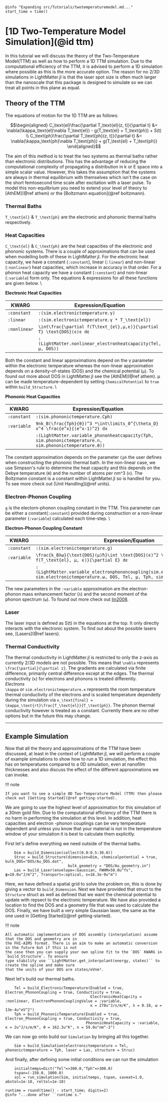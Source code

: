 ```@setup logging
@info "Expanding src/Tutorials/twotemperaturemodel.md..."
start_time = time()
```

# [1D Two-Temperature Model Simulation](@id ttm)

In this tutorial we will discuss the theory of the Two-Temperature Model(TTM) as well as how to 
perform a 1D TTM simulation. Due to the computational efficiency of the TTM, it is advised to perform
a 1D simulation where possible as this is the more accurate option. The reason for no 2/3D simulations
in LightMatter.jl is that the laser spot size is often much larger than the nanoscale that this package
is designed to simulate so we can treat all points in this plane as equal. 

## Theory of the TTM

The equations of motion for the 1D TTM are as follows:
```math
\begin{aligned}
C_\text{el}\frac{\partial T_\text{el}(z, t)}{\partial t} &= \nabla(\kappa_\text{el}\nabla T_\text{el}) - g(T_\text{el} + T_\text{ph}) + S(t) \\
C_\text{ph}\frac{\partial T_\text{ph}(z, t)}{\partial t} &= \nabla(\kappa_\text{ph}\nabla T_\text{ph}) + g(T_\text{el} + T_\text{ph})
\end{aligned}
```

The aim of this method is to treat the two systems as thermal baths rather than electronic distributions. This has the advantage
of reducing the computational complexity of propagating a distribution in k or E space into a simple scalar value. However,
this takes the assumption that the systems are always in thermal equilibrium with themselves which isn't the case on the 
short femtosecond time scale after excitation with a laser pulse. To model this non-equilbrium you need to extend your 
level of theory to [AthEM](@ref athem) or the [Boltzmann equation](@ref boltzmann). 

### Thermal Baths

``T_\text{el}`` & ``T_\text{ph}`` are the electronic and phononic thermal baths respectively. 

### Heat Capacities

``C_\text{el}`` & ``C_\text{ph}`` are the heat capacities of the electronic and phononic systems. There is a couple of 
approximations that can be used when modelling both of these in LightMatter.jl. For the electronic heat capacity,
we have a constant (`:constant`), linear (`:linear`) and non-linear (`:nonlinear`) heat capacities, which increase
in accuracy in that order. For a phonon heat capacity we have a constant (`:constant`) and non-linear (`:variable`)
form only. The equations & expressions for all these functions are given below. \

**Electronic Heat Capacities**

| KWARG | Expression/Equation |        
| -----  | ------------------ |
|`:constant` | `:(sim.electronictemperature.γ)` |
|`:linear` | `:(sim.electronictemperature.γ * T_\text{el})` |
|`:nonlinear` | ``\int\frac{\partial f(T\text_{el},μ,ϵ)}{\partial T} \text{DOS}(ϵ)ϵ dϵ`` |
|            | `:(LightMatter.nonlinear_electronheatcapacity(Tel, μ, DOS))` |

Both the constant and linear approximations depend on the γ parameter within the electronic temperature whereas the non-linear
approximation depends on a density-of-states (DOS) and the chemical potential (``μ``). To found out more about DOS in LightMatter.jl
see the [AthEM](@ref athem). μ can be made temperature-dependent by setting `ChemicalPotential` to `true` within `build_Structure`. \

**Phononic Heat Capacities**

| KWARG | Expression/Equation |        
| -----  | ------------------ |
|`:constant` | `:(sim.phononictemperature.Cph)` |
|`:variable` | ``9nk_B(\frac{Tph}{θ})^3 *\int\limits_0^{\theta_D} x^4 \frac{e^x}{(e^x-1)^2} dx`` |
|             | `:(LightMatter.variable_phononheatcapacity(Tph, sim.phononictemperature.n, sim.phononictemperature.θ))` |

The constant approximation depends on the parameter ``Cph`` the user defines when constructing the phononic thermal bath.
In the non-linear case, we use Simpson's rule to determine the heat capacity and this depends on the Debye temperature (``θ``)
and the number of atoms per nm^3 (``n``). The Boltzmann constant is a constant within LightMatter.jl so is handled for you.
To see more check out [Unit Handling](@ref units).

### Electron-Phonon Coupling

``g`` is the electorn-phonon coupling constant in the TTM. This parameter can be either a constant(`:constant`) provided 
during construction or a non-linear parameter (`:variable`) calculated each time-step. \

**Electron-Phonon Coupling Constant**

| KWARG | Expression/Equation |        
| -----  | ------------------ |
|`:constant` | `:(sim.electronictemperature.g)` |
|`:variable` | ``\frac{k_Bλω}{\text{DOS}(μ)ħ}\int \text{DOS}(ϵ)^2 \frac{\partial f(T_\text{el}, μ, ϵ)}{\partial E} dϵ`` |
|            | `:(LightMatter.variable_electronphononcoupling(sim.electronictemperature.λ, sim.electronictemperature.ω, DOS, Tel, μ, Tph, sim.structure.egrid))`|

The new parameters in the `:variable` approximation are the electron-phonon mass enhancement factor (``λ``) and
the second moment of the phonon spectrum (``ω``). To found out more check out [lin2008](@cite).

### Laser

The laser input is defined as S(t) in the equations at the top. It only directly interacts with the electronic system.
To find out about the possible lasers see, [Lasers](@ref lasers).

### Thermal Conductivity

The thermal conductivity in LightMatter.jl is restricted to only the z-axis as currently 2/3D models are not possible.
This means that ``\nabla`` represents ``\frac{\partial}{\partial z}``. The gradients are calculated via finite difference,
primarily central difference except at the edges. The thermal conductivity (``κ``) for electrons and phonons is treated
differently. \
*Electrons* \
``\kappa`` or `sim.electronictemperature.κ` represents the room temperature thermal conductivity of the electrons and 
is scaled temperature dependetly during the simulation via ``κ_\text{final} = \kappa_\text{rt}\frac{T_\text{el}}{T_\text{ph}}``.
The phonon thermal conductivity however is treated as a constant. Currently there are no other options but in the future this
may change. 

---

## Example Simulation

Now that all the theory and approximations of the TTM have been discussed, at least in the context of LightMatter.jl, we
will perform a couple of example simulations to show how to run a 1D simulation, the effect this has on temperatures
compared to a 0D simulation, even at nanofilm thicknesses and also discuss the effect of the different approximations
we can invoke. 

!!! note

    If you want to see a simple 0D Two-Temperature Model (TTM) then please check out [Getting Started](@ref getting-started).


We  are going to use the highest level of approximation for this simulation of a 30nm gold film. Due to the computational 
efficiency of the TTM there is no harm in performing the simulation at this level. In addition, heat capacities and electron
-phonon couplings can be very temperature dependent and unless you know that your material is not in the temperature 
window of your simulation it is best to calculate them explicitly. 

First let's define everything we need outside of the thermal baths.
```
    Dim = build_Dimension(collect(0.0:0.5:30.0))
    Struc = build_Structure(dimension=Dim, chemicalpotential = true, bulk_DOS="DOS/Au_DOS.dat", 
                            bulk_geometry = "DOS/Au_geometry.in")
    Las = build_Laser(envelope=:Gaussian, FWHM=50.0u"fs", ϕ=10.0u"J/m^2", Transport=:optical, ϵ=16.3e-9u"m")
```
Here, we have defined a spatial grid to solve the problem on, this is done by giving a vector to `build_Dimension`.
Next we have provided that struct to the `Structure` struct as well as defined that we want the chemical potential
to update with repsect to the electronic temperature. We have also provided a location to find the DOS and a 
geometry file that was used to calculate the DOS. Finally, we have built a very simple Gaussian laser, the same
as the one used in [Getting Started](@ref getting-started).

!!! note

    All automatic implementations of DOS assembly (interpolation) assume that the DOS and geometry are in
    the FHI-AIMS format. There is an aim to make an automatic conversion in the future but if this is not
    the case then you can supply your own spline fit to the `DOS` KWARG in `build_Structure`. To ensure
    type stability use ``LightMatter.get_interpolant(energy, states)`` to create the spline and make sure
    that the units of your DOS are states/eVnm³.

Next let's build our thermal baths.
```
    Tel = build_ElectronicTemperature(Enabled = true, Electron_PhononCoupling = true, Conductivity = true,
                                      ElectronicHeatCapcity = :nonlinear, ElectronPhononCouplingValue = :variable,
                                      κ = 278u"J/s/m/K", λ = 0.18, ω = 13e-4u"eV^2")
    Tph = build_PhononicTemperature(Enabled = true, Electron_PhononCoupling = true, Conductivity = true,
                                    PhononicHeatCapacity = :variable, κ = 2u"J/s/m/K", θ = 162.3u"K", n = 59.0u"nm^-3")
```
We can now go onto build our `Simulation` by bringing all this together.

```
    Sim = build_Simulation(electronictemperature = Tel, phononictemperature = Tph, laser = Las, structure = Struc)
```

And finally, after defining some initial conditions we can run the simulation
```
    initialtemps=Dict("Tel"=>300.0,"Tph"=>300.0)
    tspan=(-150.0, 1000.0)  
    sol = run_simulation(Sim, initialtemps, tspan, saveat=1.0, abstol=1e-10, reltol=1e-10)
```

```@setup logging
runtime = round(time() - start_time; digits=2)
@info "...done after ``runtime s."
```